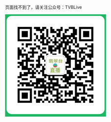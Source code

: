 <html>
  <head>
    <title>翡翠台直播-微信公众号-TVBLive</title>
  </head>
  <body>
    <p>页面找不到了，请关注公众号：TVBLive</p>
    <p><img src="tvblive.png" /></p>
  </body>
</html>
  

